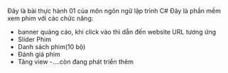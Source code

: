 Đây là bài thực hành 01 của môn ngôn ngữ lập trình C#
Đây là phần mềm xem phim với các chức năng:
- banner quảng cáo, khi click vào thì dẫn đến website URL tương ứng
- Slider Phim
- Danh sách phim(10 bộ)
- Đánh giá phim
- Tăng view
-....còn đang phát triển thêm
